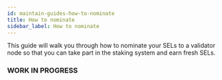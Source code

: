 ```yaml
---
id: maintain-guides-how-to-nominate
title: How to nominate
sidebar_label: How to nominate
---
```


This guide will walk you through how to nominate your SELs to a validator node so that you can take part in the staking system and earn fresh SELs.


### WORK IN PROGRESS
